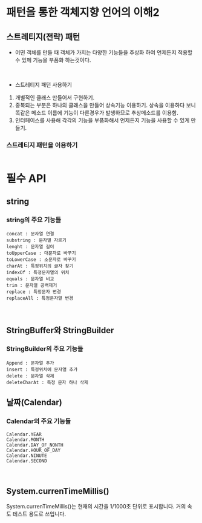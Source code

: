 # 패턴을 통한 객체지향 언어의 이해2

## 스트레티지(전략) 패턴

- 어떤 객체를 만들 때 객체가 가지는 다양한 기능들을 추상화 하여 언제든지 적용할 수 있께 기능을 부품화 하는것이다.

<br>

- 스트레티지 패턴 사용하기

1. 개별적인 클래스 만들어서 구현하기.
2. 중복되는 부분은 하나의 클래스을 만들어 상속기능 이용하기. 상속을 이용하다 보니 똑같은 메소드 이름에 기능이 다른경우가 발생하므로 추상메소드를 이용함.
3. 인터페이스를 사용해 각각의 기능을 부품화해서 언제든지 기능을 사용할 수 있게 만들기.

### 스트레티지 패턴을 이용하기

```java

```

# 필수 API

## string

### string의 주요 기능들

```
concat : 문자열 연결
substring : 문자열 자르기
lenght : 문자열 길이
toUpperCase : 대문자로 바꾸기
toLowerCase : 소문자로 바꾸기
charAt : 특정위치의 글자 찾기
indexOf : 특정문자열의 위치
equals : 문자열 비교
trim : 문자열 공백제거
replace : 특정문자 변경
replaceAll : 특정문자열 변경
```

<br>

## StringBuffer와 StringBuilder

### StringBuilder의 주요 기능들

```
Append : 문자열 추가
insert : 특정위치에 문자열 추가
delete : 문자열 삭제
deleteCharAt : 특정 문자 하나 삭제

```

## 날짜(Calendar)

### Calendar의 주요 기능들

```
Calendar.YEAR
Calendar.MONTH
Calendar.DAY_OF_NONTH
Calendar.HOUR_OF_DAY
Calendar.NINUTE
Calendar.SECOND
```

<br>

## System.currenTimeMillis()

System.currenTimeMillis()는 현재의 시간을 1/1000초 단위로 표시합니다. 거의 속도 테스트 용도로 쓰입니다.

```java

```
